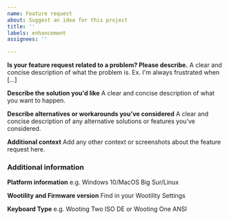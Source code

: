 ```yaml
---
name: Feature request
about: Suggest an idea for this project
title: ''
labels: enhancement
assignees: ''

---
```


**Is your feature request related to a problem? Please describe.**
A clear and concise description of what the problem is. Ex. I'm always frustrated when [...]

**Describe the solution you'd like**
A clear and concise description of what you want to happen.

**Describe alternatives or workarounds you've considered**
A clear and concise description of any alternative solutions or features you've considered.

**Additional context**
Add any other context or screenshots about the feature request here.

### Additional information
<!-- Sections can be omitted if not relevant to particular feature request -->
**Platform information**
e.g. Windows 10/MacOS Big Sur/Linux

**Wootility and Firmware version**
Find in your Wootility Settings

**Keyboard Type**
e.g. Wooting Two ISO DE or Wooting One ANSI
